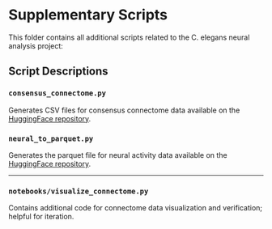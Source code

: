 # Supplementary Scripts

This folder contains all additional scripts related to the C. elegans neural analysis project:

## Script Descriptions

### `consensus_connectome.py`
Generates CSV files for consensus connectome data available on the [HuggingFace repository](https://huggingface.co/datasets/qsimeon/celegans_connectome_data).

### `neural_to_parquet.py`
Generates the parquet file for neural activity data available on the [HuggingFace repository](https://huggingface.co/datasets/qsimeon/celegans_neural_data). 

---

### `notebooks/visualize_connectome.py`
Contains additional code for connectome data visualization and verification; helpful for iteration.